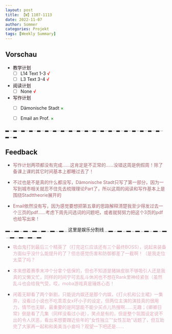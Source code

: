 ```yaml
---
layout: post
title: 【W】1107-1113
date: 2022-11-07
author: Sommer
categories: Projekt
tags: [Weekly Summary]
--- 
```


## Vorschau
 
- <font style="background:#fcf2f4">教学计划</font>
  - [ ] L14 Text 1-3 <font color=red>√</font>
  - [ ] L3 Text 3-4 <font color=red>√</font>
- <font style="background:#fcf2f4">阅读计划</font>
  - [ ] None <font color=red>√</font>
- <font style="background:#fcf2f4">写作计划</font>
  - [ ] Dämonische Stadt <font color=green>×</font>
  - [ ] Email an Prof. <font color=green>×</font>
  

▂﹍▂﹍▂﹍▂﹍▂﹍▂﹍▂﹍▂﹍▂﹍▂﹍▂﹍▂﹍▂﹍▂﹍▂﹍▂﹍▂﹍▂﹍▂﹍▂﹍▂﹍▂

## Feedback

- <font style="color:#a66870">写作计划两项都没有完成……这肯定是不正常的……没错这周是例假周！除了备课上课的其它时间基本上都睡过去了！</font>

- <font style="color:#a66870">不过也是不是真的什么都没写，Dämonische Stadt只写了第一部分，因为一写到城市相关就忍不住先去梳理理论Part了，所以这周的阅读和写作基本上是围绕Stadttheorie展开的</font>

- <font style="color:#a66870">Email依然没有写，因为感觉要想把第五章的思路解释清楚我至少得发过去一个三页的pdf……考虑下周先问选词的问题吧，或者就努努力把这个3页的pdf也给写出来！</font>

▂﹍▂﹍▂﹍▂﹍▂﹍▂﹍▂﹍这里是娱乐分割线﹍▂﹍▂﹍▂﹍▂﹍▂﹍▂﹍▂﹍▂﹍▂﹍▂﹍▂

- <font style="color:#dfabb9">吸血鬼打到最后三个精英了（打完这仨应该还有三个最终BOSS），说起来装备方面似乎没什么能提升的了？但总感觉伤害和防御都差了一截啊！（是我走位太菜了吗？</font>

- <font style="color:#dfabb9">本来想着赛季末冲个分拿个低保的，但也不知道是猪妹皮肤不够吸引人还是我真的又懒又忙，同样的时间宁可去乱斗休闲也不想在Rank里神经紧张（虽然乱斗也会给我气受，哎，moba游戏真是锤炼心态！</font>

- <font style="color:#dfabb9">闲着无聊看了两个新剧，只能说内娱还是那个内娱，《打火机和公主裙》一集弃，没看过小说也不吃乖乖女x坏小子的设定，但两位主演的演技真的很用力，情节也无聊，最重要的是阿瑟能不能少买点儿热搜啊……无趣；《卿卿日常》倒是看了几集（同样没看过小说），笑点是有的，但是整个氛围设定说不出的令人厌恶，看出来想要蹭近些年的“女性独立”“女性互助”话题了，但互助完了大家再一起和和美美当小妾吗？观望一下吧还是……</font>
